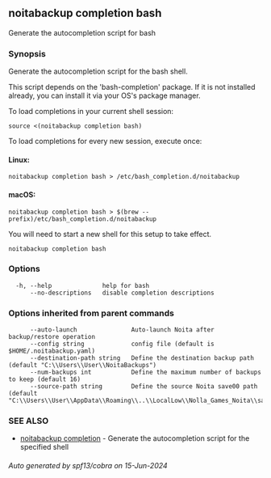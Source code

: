 ## noitabackup completion bash

Generate the autocompletion script for bash

### Synopsis

Generate the autocompletion script for the bash shell.

This script depends on the 'bash-completion' package.
If it is not installed already, you can install it via your OS's package manager.

To load completions in your current shell session:

	source <(noitabackup completion bash)

To load completions for every new session, execute once:

#### Linux:

	noitabackup completion bash > /etc/bash_completion.d/noitabackup

#### macOS:

	noitabackup completion bash > $(brew --prefix)/etc/bash_completion.d/noitabackup

You will need to start a new shell for this setup to take effect.


```
noitabackup completion bash
```

### Options

```
  -h, --help              help for bash
      --no-descriptions   disable completion descriptions
```

### Options inherited from parent commands

```
      --auto-launch               Auto-launch Noita after backup/restore operation
      --config string             config file (default is $HOME/.noitabackup.yaml)
      --destination-path string   Define the destination backup path (default "C:\\Users\\User\\NoitaBackups")
      --num-backups int           Define the maximum number of backups to keep (default 16)
      --source-path string        Define the source Noita save00 path (default "C:\\Users\\User\\AppData\\Roaming\\..\\LocalLow\\Nolla_Games_Noita\\save00")
```

### SEE ALSO

* [noitabackup completion](noitabackup_completion.md)	 - Generate the autocompletion script for the specified shell

###### Auto generated by spf13/cobra on 15-Jun-2024
